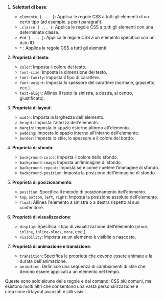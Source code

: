 1. **Selettori di base**:

   - `elemento { ... }`: Applica le regole CSS a tutti gli elementi di un certo tipo (ad esempio, `p` per i paragrafi).
   - `.classe { ... }`: Applica le regole CSS a tutti gli elementi con una determinata classe.
   - `#id { ... }`: Applica le regole CSS a un elemento specifico con un dato ID.
   - `*` : Applica le regole CSS a tutti gli elementi

2. **Proprietà di testo**:

   - `color`: Imposta il colore del testo.
   - `font-size`: Imposta la dimensione del testo.
   - `font-family`: Imposta il tipo di carattere.
   - `font-weight`: Imposta lo spessore del carattere (normale, grassetto, ecc.).
   - `text-align`: Allinea il testo (a sinistra, a destra, al centro, giustificato).

3. **Proprietà di layout**:

   - `width`: Imposta la larghezza dell'elemento.
   - `height`: Imposta l'altezza dell'elemento.
   - `margin`: Imposta lo spazio esterno attorno all'elemento.
   - `padding`: Imposta lo spazio interno all'interno dell'elemento.
   - `border`: Imposta lo stile, lo spessore e il colore del bordo.

4. **Proprietà di sfondo**:

   - `background-color`: Imposta il colore dello sfondo.
   - `background-image`: Imposta un'immagine di sfondo.
   - `background-repeat`: Imposta se e come ripetere l'immagine di sfondo.
   - `background-position`: Imposta la posizione dell'immagine di sfondo.

5. **Proprietà di posizionamento**:

   - `position`: Specifica il metodo di posizionamento dell'elemento.
   - `top`, `bottom`, `left`, `right`: Imposta la posizione assoluta dell'elemento.
   - `float`: Allinea l'elemento a sinistra o a destra rispetto al suo contenitore.

6. **Proprietà di visualizzazione**:

   - `display`: Specifica il tipo di visualizzazione dell'elemento (`block`, `inline`, `inline-block`, `none`, ecc.).
   - `visibility`: Imposta se un elemento è visibile o nascosto.

7. **Proprietà di animazione e transizione**:
   - `transition`: Specifica le proprietà che devono essere animate e la durata dell'animazione.
   - `animation`: Definisce una sequenza di cambiamenti di stile che devono essere applicati a un elemento nel tempo.

Queste sono solo alcune delle regole e dei comandi CSS più comuni, ma esistono molti altri che consentono una vasta personalizzazione e creazione di layout avanzati e stili visivi.
